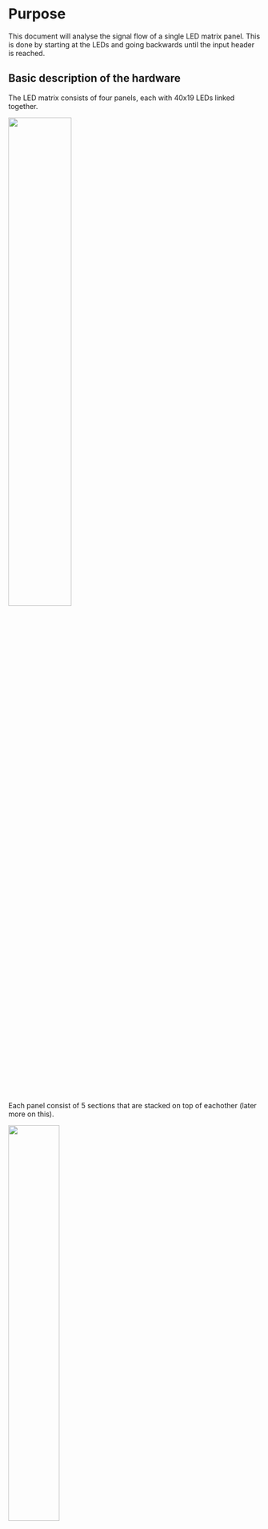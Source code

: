 # Purpose
This document will analyse the signal flow of a single LED matrix panel. This is done by starting at the LEDs and going backwards until the input header is reached.

## Basic description of the hardware

The LED matrix consists of four panels, each with 40x19 LEDs linked together.

<img src="./Img/Panel/LedMatrixOpen.jpg" width="50%">

Each panel consist of 5 sections that are stacked on top of eachother (later more on this).

<img src="./Img/Panel/LedMatrixLayout_panel_overlay.png" width="45%">

## Direct LED control
The LEDs are driven by the the [MBI5167G](./Datasheet/MBI5167/MBI5167_Datasheet.pdf) 8-channel LED driver chip.

The cathode (negative) of the LEDs are connected to the ~OUTn pins of the MBI5167G. A single MBI5167G has 8 ~OUTn pins. Each row has 40 LEDs, meaning that each row needs 5 MBI5167G ICs. The **~OUTn pins are active-low**. This means that when the shift register of the MBI5167G is completely filled with 1's (through the SDI pin), All outputs are 0 (since the output is only active if it's corresponding bit in the shift register is filled with a 0) and the LEDs will turn on due to the negative of the led now being connected to 0v.

In the image above you can see the small IC's in between the LEDs. These are the MBI5167G ICs. 

The connections for a single section (one of the white boxes from above) are as shown in the schematic below. Note that the signals from in from the right of the panel. Looking from the same perspective as in the image above. Note that the control signals (CLK, LE, ~OE) are connected together while each row has a seperate data input input line. This means on each clock pulse of a section, we write four pixels (in one column).

<img src="./Img/KiCad/LedMatrixBusLarge-LedDrivers.jpg" width="80%">

## Data input
The MBI5167G acts as an 8-bit shift register with SDI (data input) and SDO (data out). Data on the **SDI is clocked in at the rising-clock**.

The latch pin (LE) is used to separate the input from the output. The **shifted data is shown on the output when when LE is pulsed high**

The inverted output enable (~OE) pin is used to set all ~OUTn pins to 1 or 0. When **~OE is low the latched data is shown (meaning the output is enabled)**.

<img src="./Img/Datasheet/MBI5167G_Control.PNG">

# MBI5167G connections to other ICs
The folliwng ICs are connected to the MBI5167Gs
- [74HC164](./Datasheet/sn74hc164.pdf) (the right one on the panel): Provides data on the SDI pins.
- [74HC373](./Datasheet/74HC_HCT373.pdf): Three of these are connected.
    - Outer left: Controls the ~OE pins.
    - Center left: Controls the LE pins.
    - Center right: Controls the CLK pins.

## 74HC164

The 74HC164 is a shift register as shown on the diagram below. On the panel both input B (pin 2) and ~CLR (pin 9) are connected to 5V. This means that **only input A (pin 1) takes data input**.

<img src="./Img/Datasheet/74HC164_Diagram.PNG" width="60%">

The outputs of the 74HC164 are connected the most right MBI5167G IC of each row. It is important to see that **a single output of the shift register is connected to multiple rows**. The LedDriver block seen in the image below contains 5 of the diagrams as shown in the [Direct LED control](#direct-led-control) section.

<img src="./Img/KiCad/75HC164_Connection_To_MBI5167G_SDI.PNG" width="40%">

## 74HC373

As shown previously, a panel has sections of 4 rows (and one with 3 rows). Each section shares the CLK/LE/~OE signals and are controlled by the outputs of three 74HC373 ICs. These **sections are used to control which rows take the current values of the 74HC164**.

<img src="./Img/Datasheet/74HC373_Diagram.PNG" width="60%">

Since ~OE is pulled low and LE is pulled HIGH the **data between Dn and Qn is transparant**.

### MBI5167G control input signals
For simplicity, the clock and data for the most right 74HC164 IC is ignored. It is assumed that the clock of the shift register is setup so that the correct data is shifted in the MBI5167G on the clock for a certain section. More detail about this will be discussed later on.

The right 74HC164 output 8 bits and this covers 8 rows. This is equivalent to 2 sections (of 4 rows). To **not** shift data into the MBI5167G the CLK pin should be kept low.

**Once the first eight rows of the first column are fed with data the next two sections are clocked in** and after that the last section (with 3 rows) is clocked in.

There is the option to either do it column-by-columns, or to shift a complete row of data into the row and only then go to the next sections.

The **latch signal should be pulsed after every column**. Otherwise no new data will be presented to the output of the MBI5167Gs. While all latch signals are tied together (see the input of the 'Center left' 74HC373), not all clocks are and thus not all all MBI5167G ICs get new data clocked in. Which is good. 

The **~OE signals have a fixed time difference between them**. When the ~OE signal of section 1 and 2 is pulled down, section 3 and 4 are pulled down 1us later and section 5 is pulled down 1us after that. It is of course possible to keep the ~OE signals for section 1 and 2 pulled down to have pull all other ~OE signals down.

<img src="./Img/KiCad/75HC164_Connection_To_MBI5167G_CLK_LE_OE.PNG" height="500px">

# LED data and clock shift register
There are two 74HC164 shift registers on a panel. The input port of both are connected with each other. The left 74HC164 is used for driving the clock signals of the MBI5167G sections. The right one is used for the LED data.

The reason that a shared data input line works is because the clock for both 74HC164 shift registers is driven by the right 74HC138 (8-bit) demultiplexer. Of this 74HC138 the B and C inputs are pulled low while the A input is controlled by the input connector (pin 2 of Conn1). By toggling input A the outputs Y0 and Y1 are pulsing inverted relative to each other. Y0 is connected to the clock of the right 74HC164 (LED data) while Y1 is connected to the clock of the left 74HC164 (section clock). **The data on the data input line should this allign with the rising clock of the shift register in which the data should end up**.

If input A at the right 74HC138 is kept at a certain value then the corresponding output can also be toggled by using the active-low enable input which is connected to pin 5 on Conn1. The same goes for the active-low enable input of the left 74HC138 which is connected to pin 2 on Conn1.

On the output of the left 74HC164 (section clock) is also a header connected on which a jumper connects a certain output with a pull-up resistor. One of the active low enable pins on the left 74HC138 demultiplexer (which selects which section is clocked) is also connected to this pull-up resistor. when the jumper is set to, for example connect Q0 of the left 74HC164 with the pull-up resistor, then the left 74HC138 will only be enabled when there is a 0 on Q0. 

The jumper is used to disable or enable the clock of a certain panel when data is send for another panel.


# Signal flow on Conn1
<img src="./Img/Sketches/SignalFlow.jpg" height="500px">

## Section and panel select
Pin 5 is a constant clock. Pin 2 determines wheter the left or right 74HC164 is clocked. When pin 2 is high the left 74HC164 is being clocked. 

In this state the data on pin 4 should send 8 bits of data. The first 2 bits being send are used to select the current sections. Since two sections are clocked together there are three clock sections. The first two bits being send are thus binary 0-2.

| Data | Description | Options |
|:---: | :--- | :--- |
| [7:6] | Binary sections select | 00: sections 1-2<br>01: sections 3-4<br>10: section 5 |
| [5:0] | Panel select. Active-low | 111110: Panel 1<br>111101: Panel 2<br>111011: Panel 3<br>110111: Panel 4<br>101111: Panel 5<br>011111: Panel 6<br> |

When sending the data, a single bit should be held for one clock cycle starting at the falling edge of the clock. This ensures that at the next rising clock the signal on the data line is stable.

After this data is shifted into the left 74HC164 the signal on pin 1 can be pulled low to start clocking the right 74HC164. Pulling pin 1 down can be done at the rising clock edge of for the last data bit. Pulling pin 1 down will result in a high-pulled clock for the left 74HC164 which is what the clock was already doing anyway. The duration of this last data bit should still be a complete clock cycle however just like the others.

## Data input
When all bits for the section and panel select are shifted in the data can be send. On the falling clock edge after the last data bit the data for the rows can be clocked in. For the row data the first data being send corresponds to the first row. Sending 10010100 this results in the first led of row 0 to be on, the first leds of row 1 and 2 of, on for row 3 and 5 and off for row 4, 6 and 7. 

During this time the signal on pin 3 (left 74HC138 active-low enable) and 6 (Latch enable for the MBI5167Gs) should be kept low.

When all the data is clocked in pin 3 should be pulsed once. When the active-low enable pin of the 74HC138 is high the demultiplexer is disabled, resulting in all 1's on the output. Enabling the demultiplexer again sets the selected output to low again. This creates the clock pulse the for MBI5167Gs in the selected sections. Only one clock pulse is needed since each row only has a single new data bit. The data of the MBI5167G as a result of this clock pulse also shift by one (to the left on the panel). Now that the data is clocked in it still needs to be latched. This is done by pulsing the signal on pin 6 once.




<br><br><br><br><br><br><br>
The HC14 smitch triggers are possibly used to create a delay. That would explain the different resistor values. T = R * C
R6 = 2700 ohm
R7 = 1300 ohm

Outer left 74HC373
Delta D0(/1) - D2(/3) = 1us falling, 1.26us rising 
Delta D0(/1) - D4(/5) = 2.06us falling, 2.68us rising